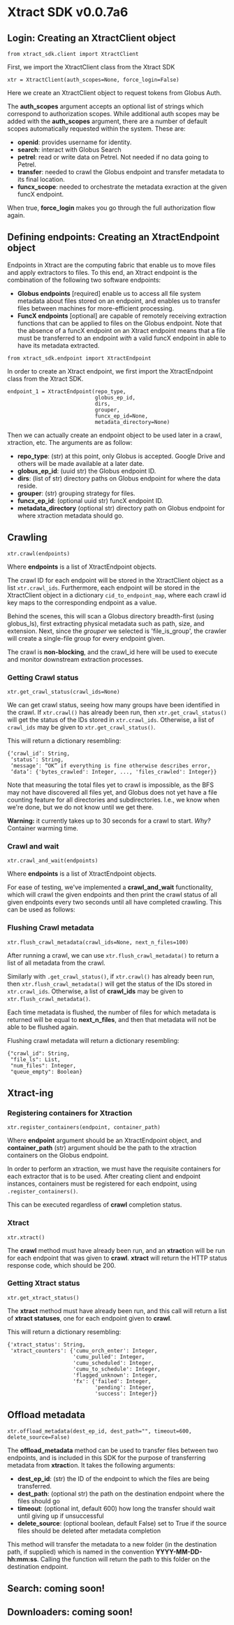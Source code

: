 # Xtract SDK v0.0.7a6

## Login: Creating an XtractClient object

`from xtract_sdk.client import XtractClient`

First, we import the XtractClient class from the Xtract SDK

`xtr = XtractClient(auth_scopes=None, force_login=False)`

Here we create an XtractClient object to request tokens from Globus Auth.

The **auth_scopes** argument accepts an optional list of strings which correspond to authorization scopes. While additional auth scopes may be added with the **auth_scopes** argument, there are a number of 
default scopes automatically requested within the system. These are: 

* **openid**: provides username for identity.
* **search**: interact with Globus Search
* **petrel**: read or write data on Petrel. Not needed if no data going to Petrel.
* **transfer**: needed to crawl the Globus endpoint and transfer metadata to its final location.
* **funcx_scope**: needed to orchestrate the metadata exraction at the given funcX endpoint.

When true, **force_login** makes you go through the full authorization flow again.

## Defining endpoints: Creating an XtractEndpoint object
Endpoints in Xtract are the computing fabric that enable us to move files and apply extractors to files. To this end, 
an Xtract endpoint is the combination of the following two software endpoints: 
* **Globus endpoints** [required] enable us to access all file system metadata about files stored on an endpoint, and enables us to transfer files between machines for more-efficient processing.
* **FuncX endpoints** [optional] are capable of remotely receiving extraction functions that can be applied to files on the Globus endpoint. Note that the absence of a funcX endpoint on an Xtract endpoint means that a file must be transferred to an endpoint *with* a valid funcX endpoint in able to have its metadata extracted.

`from xtract_sdk.endpoint import XtractEndpoint`

In order to create an Xtract endpoint, we first import the XtractEndpoint class from the Xtract SDK.

```
endpoint_1 = XtractEndpoint(repo_type,
                            globus_ep_id,                            
                            dirs, 
                            grouper,
                            funcx_ep_id=None,
                            metadata_directory=None)
```

Then we can actually create an endpoint object to be used later in a crawl, xtraction, etc. The arguments are as follow:
* **repo_type**: (str) at this point, only Globus is accepted. Google Drive and others will be made available at a later date. 
* **globus_ep_id**: (uuid str) the Globus endpoint ID.
* **dirs**: (list of str) directory paths on Globus endpoint for where the data reside.
* **grouper**: (str) grouping strategy for files.
* **funcx_ep_id**: (optional uuid str) funcX endpoint ID.
* **metadata_directory** (optional str) directory path on Globus endpoint for where xtraction metadata should go.

## Crawling

`xtr.crawl(endpoints)`

Where **endpoints** is a list of XtractEndpoint objects.

The crawl ID for each endpoint will be stored in the XtractClient object as a list `xtr.crawl_ids`. Furthermore, each endpoint will be stored in the XtractClient object in a dictionary `cid_to_endpoint_map`, where each crawl id key maps to the corresponding endpoint as a value.

Behind the scenes, this will scan a Globus directory breadth-first (using globus_ls), first extracting physical metadata such as path, size, and extension. Next, since the *grouper* we selected is 'file_is_group', the crawler will create a single-file group for every endpoint given. 

The crawl is **non-blocking**, and the crawl_id here will be used to execute and monitor downstream extraction processes. 

### Getting Crawl status

`xtr.get_crawl_status(crawl_ids=None)`

We can get crawl status, seeing how many groups have been identified in the crawl. If `xtr.crawl()` has already been run, then `xtr.get_crawl_status()` will get the status of the IDs stored in `xtr.crawl_ids`. Otherwise, a list of `crawl_ids` may be given to `xtr.get_crawl_status()`.

This will return a dictionary resembling: 
```
{‘crawl_id’: String,
 ‘status’: String, 
 ‘message’: “OK” if everything is fine otherwise describes error,
 ‘data’: {'bytes_crawled': Integer, ..., 'files_crawled': Integer}}
```

Note that measuring the total files yet to crawl is impossible, as the BFS may not have discovered all files yet, and Globus does not yet have a file counting feature for all directories and subdirectories. I.e., we know when we're done, but we do not know until we get there. 

**Warning:** it currently takes up to 30 seconds for a crawl to start. *Why?* Container warming time. 

### Crawl and wait

`xtr.crawl_and_wait(endpoints)`

Where **endpoints** is a list of XtractEndpoint objects.

For ease of testing, we've implemented a **crawl_and_wait** functionality, which will crawl the given endpoints and then print the crawl status of all given endpoints every two seconds until all have completed crawling. This can be used as follows:

### Flushing Crawl metadata

`xtr.flush_crawl_metadata(crawl_ids=None, next_n_files=100)`

After running a crawl, we can use `xtr.flush_crawl_metadata()` to return a list of all metadata from the crawl. 

Similarly with `.get_crawl_status()`, if `xtr.crawl()` has already been run, then `xtr.flush_crawl_metadata()` will get the status of the IDs stored in `xtr.crawl_ids`. Otherwise, a list of **crawl_ids** may be given to `xtr.flush_crawl_metadata()`.

Each time metadata is flushed, the number of files for which metadata is returned will be equal to **next_n_files**, and then that metadata will not be able to be flushed again.  

Flushing crawl metadata will return a dictionary resembling:
```
{"crawl_id": String,
 "file_ls": List,
 "num_files": Integer,
 "queue_empty": Boolean}
```

## Xtract-ing

### Registering containers for Xtraction

`xtr.register_containers(endpoint, container_path)`

Where **endpoint** argument should be an XtractEndpoint object, and **container_path** (str) argument should be the path to the xtraction containers on the Globus endpoint.


In order to perform an xtraction, we must have the requisite containers for each extractor that is to be used. After creating client and endpoint instances, containers must be registered for each endpoint, using `.register_containers()`. 

This can be executed regardless of **crawl** completion status.

### Xtract

`xtr.xtract()`

The **crawl** method must have already been run, and an **xtract**ion will be run for each endpoint that was given to **crawl**. **xtract** will return the HTTP status response code, which should be 200.

### Getting Xtract status

`xtr.get_xtract_status()`

The **xtract** method must have already been run, and this call will return a list of **xtract statuses**, one for each endpoint given to **crawl**.

This will return a dictionary resembling:

```
{'xtract_status': String,
 'xtract_counters': {'cumu_orch_enter': Integer, 
                     'cumu_pulled': Integer, 
                     'cumu_scheduled': Integer, 
                     'cumu_to_schedule': Integer, 
                     'flagged_unknown': Integer, 
                     'fx': {'failed': Integer, 
                            'pending': Integer, 
                            'success': Integer}}
```

## Offload metadata

`xtr.offload_metadata(dest_ep_id, dest_path="", timeout=600, delete_source=False)`

The **offload_metadata** method can be used to transfer files between two endpoints, and is included in this SDK for the purpose of transferring metadata from **xtract**ion. It takes the following arguments:
* **dest_ep_id**: (str) the ID of the endpoint to which the files are being transferred.
* **dest_path**: (optional str) the path on the destination endpoint where the files should go
* **timeout**: (optional int, default 600) how long the transfer should wait until giving up if unsuccessful
* **delete_source**: (optional boolean, default False) set to True if the source files should be deleted after metadata completion

This method will transfer the metadata to a new folder (in the destination path, if supplied) which is named in the convention **YYYY-MM-DD-hh:mm:ss**. Calling the function will return the path to this folder on the destination endpoint.

## Search: coming soon! 

## Downloaders: coming soon! 
